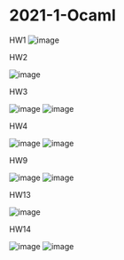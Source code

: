 # 2021-1-Ocaml

HW1
![image](https://user-images.githubusercontent.com/45021330/140645004-7d030c99-2af1-49ae-9c64-d0882fe4b9b4.png)



HW2

![image](https://user-images.githubusercontent.com/45021330/140645029-c4f05107-df9c-4ad8-b28e-7cd4770b7b01.png)


HW3

![image](https://user-images.githubusercontent.com/45021330/140645050-3294b75b-2696-4084-8e83-e60fa83a4979.png)
![image](https://user-images.githubusercontent.com/45021330/140645043-5502ea15-d0a5-48a6-895d-452a19369826.png)


HW4

![image](https://user-images.githubusercontent.com/45021330/140645069-4d9727bd-ecce-4086-b8ca-200ac99fc2d3.png)
![image](https://user-images.githubusercontent.com/45021330/140645094-50acbf0f-670f-4452-ab16-f06dd2dc37e3.png)


HW9

![image](https://user-images.githubusercontent.com/45021330/140645109-5ede7485-d49d-47c9-99a3-49dddb6942ad.png)
![image](https://user-images.githubusercontent.com/45021330/140645121-21909ed4-d47f-4e05-b5a1-07251aa83919.png)


HW13

![image](https://user-images.githubusercontent.com/45021330/140645133-38c89cba-53cb-421d-a52d-910f4cea9589.png)


HW14

![image](https://user-images.githubusercontent.com/45021330/140645143-dbfba223-12f1-4230-b5cd-dc4de5ebdb3e.png)
![image](https://user-images.githubusercontent.com/45021330/140645152-2742d5c1-8d76-4ca7-8256-64eaceedad3e.png)
